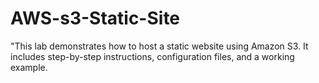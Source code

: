 # AWS-s3-Static-Site
"This lab demonstrates how to host a static website using Amazon S3. It includes step-by-step instructions, configuration files, and a working example.
